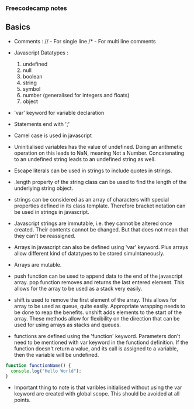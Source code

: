### Freecodecamp notes


## Basics

* Comments : 
	// - For single line
	/* - For multi line comments

* Javascript Datatypes : 
	1. undefined
	2. null
	3. boolean
	4. string
	5. symbol
	6. number (generalised for integers and floats)
	7. object

* 'var' keyword for variable declaration

* Statements end with ';'

* Camel case is used in javascript

* Uninitialised variables has the value of undefined. Doing an arithmetic operation on this leads to NaN, meaning Not a Number. Concatenating to an undefined string leads to an undefined string as well.

* Escape literals can be used in strings to include quotes in strings.

* .length property of the string class can be used to find the length of the underlying string object. 

* strings can be considered as an array of characters with special properties defined in its class template. Therefore bracket notation can be used in strings in javascript.

* Javascript strings are immutable, i.e. they cannot be altered once created. Their contents cannot be changed. But that does not mean that they can't be reassigned.

* Arrays in javascript can also be defined using 'var' keyword. Plus arrays allow different kind of datatypes to be stored simulntaneously.

* Arrays are mutable.

* push function can be used to append data to the end of the javascript array. pop function removes and returns the last entered element. This allows for the array to be used as a stack very easily. 

* shift is used to remove the first element of the array. This allows for array to be used as queue, quite easily. Appropriate wrapping needs to be done to reap the benefits. unshift adds elements to the start of the array. These methods allow for flexibility on the direction that can be used for using arrays as stacks and queues.


* functions are defined using the 'function' keyword. Parameters don't need to be mentioned with var keyword in the functiond definition. If the function doesn't return a value, and its call is assigned to a variable, then the variable will be undefined.
```javascript
function functionName() {
  console.log("Hello World");
}
```

* Important thing to note is that varibles initialised without using the var keyword are created with global scope. This should be avoided at all points.